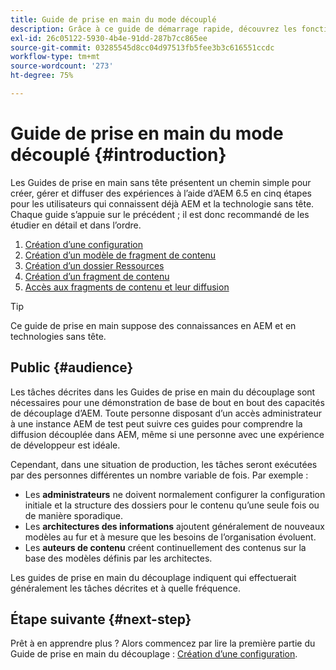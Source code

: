 ```yaml
---
title: Guide de prise en main du mode découplé
description: Grâce à ce guide de démarrage rapide, découvrez les fonctionnalités essentielles des puissantes fonctionnalités sans interface d’AEM 6.5 telles que les modèles de contenu, les fragments de contenu et l’API GraphQL.
exl-id: 26c05122-5930-4b4e-91dd-287b7cc865ee
source-git-commit: 03285545d8cc04d97513fb5fee3b3c616551ccdc
workflow-type: tm+mt
source-wordcount: '273'
ht-degree: 75%

---
```


# Guide de prise en main du mode découplé {#introduction}

Les Guides de prise en main sans tête présentent un chemin simple pour créer, gérer et diffuser des expériences à l’aide d’AEM 6.5 en cinq étapes pour les utilisateurs qui connaissent déjà AEM et la technologie sans tête. Chaque guide s’appuie sur le précédent ; il est donc recommandé de les étudier en détail et dans l’ordre.

1. [Création d’une configuration](create-configuration.md)
1. [Création d’un modèle de fragment de contenu](create-content-model.md)
1. [Création d’un dossier Ressources](create-assets-folder.md)
1. [Création d’un fragment de contenu](create-content-fragment.md)
1. [Accès aux fragments de contenu et leur diffusion](create-api-request.md)

>[!TIP]
>
>Ce guide de prise en main suppose des connaissances en AEM et en technologies sans tête.

<!-- HM-Links
>
>If you are new to either AEM or headless, please refer to our [Headless Documentation Journeys](/help/journey-headless/home.md) for an end-to-end introduction to both headless and how AEM supports it.
-->

## Public {#audience}

Les tâches décrites dans les Guides de prise en main du découplage sont nécessaires pour une démonstration de base de bout en bout des capacités de découplage d’AEM. Toute personne disposant d’un accès administrateur à une instance AEM de test peut suivre ces guides pour comprendre la diffusion découplée dans AEM, même si une personne avec une expérience de développeur est idéale.

Cependant, dans une situation de production, les tâches seront exécutées par des personnes différentes un nombre variable de fois. Par exemple :

* Les **administrateurs** ne doivent normalement configurer la configuration initiale et la structure des dossiers pour le contenu qu’une seule fois ou de manière sporadique.
* Les **architectures des informations** ajoutent généralement de nouveaux modèles au fur et à mesure que les besoins de l’organisation évoluent.
* Les **auteurs de contenu** créent continuellement des contenus sur la base des modèles définis par les architectes.

Les guides de prise en main du découplage indiquent qui effectuerait généralement les tâches décrites et à quelle fréquence.

## Étape suivante {#next-step}

Prêt à en apprendre plus ? Alors commencez par lire la première partie du Guide de prise en main du découplage : [Création d’une configuration](create-configuration.md).
